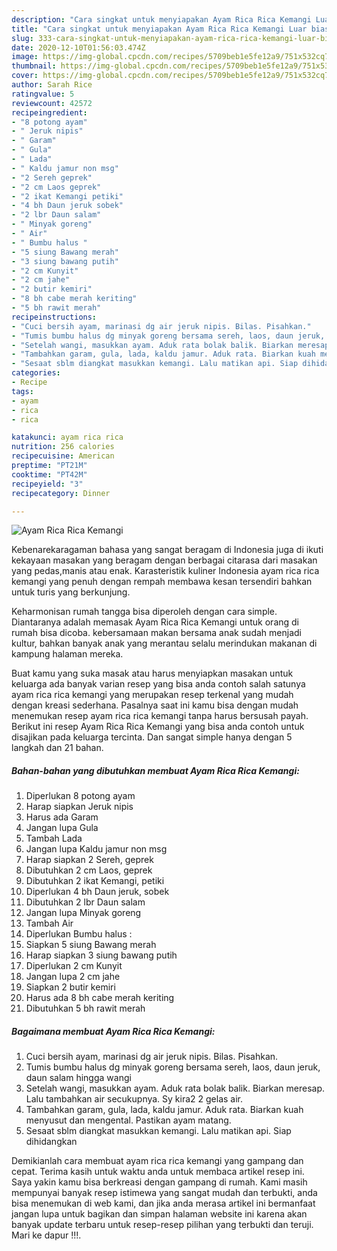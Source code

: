 ```yaml
---
description: "Cara singkat untuk menyiapakan Ayam Rica Rica Kemangi Luar biasa"
title: "Cara singkat untuk menyiapakan Ayam Rica Rica Kemangi Luar biasa"
slug: 333-cara-singkat-untuk-menyiapakan-ayam-rica-rica-kemangi-luar-biasa
date: 2020-12-10T01:56:03.474Z
image: https://img-global.cpcdn.com/recipes/5709beb1e5fe12a9/751x532cq70/ayam-rica-rica-kemangi-foto-resep-utama.jpg
thumbnail: https://img-global.cpcdn.com/recipes/5709beb1e5fe12a9/751x532cq70/ayam-rica-rica-kemangi-foto-resep-utama.jpg
cover: https://img-global.cpcdn.com/recipes/5709beb1e5fe12a9/751x532cq70/ayam-rica-rica-kemangi-foto-resep-utama.jpg
author: Sarah Rice
ratingvalue: 5
reviewcount: 42572
recipeingredient:
- "8 potong ayam"
- " Jeruk nipis"
- " Garam"
- " Gula"
- " Lada"
- " Kaldu jamur non msg"
- "2 Sereh geprek"
- "2 cm Laos geprek"
- "2 ikat Kemangi petiki"
- "4 bh Daun jeruk sobek"
- "2 lbr Daun salam"
- " Minyak goreng"
- " Air"
- " Bumbu halus "
- "5 siung Bawang merah"
- "3 siung bawang putih"
- "2 cm Kunyit"
- "2 cm jahe"
- "2 butir kemiri"
- "8 bh cabe merah keriting"
- "5 bh rawit merah"
recipeinstructions:
- "Cuci bersih ayam, marinasi dg air jeruk nipis. Bilas. Pisahkan."
- "Tumis bumbu halus dg minyak goreng bersama sereh, laos, daun jeruk, daun salam hingga wangi"
- "Setelah wangi, masukkan ayam. Aduk rata bolak balik. Biarkan meresap. Lalu tambahkan air secukupnya. Sy kira2 2 gelas air."
- "Tambahkan garam, gula, lada, kaldu jamur. Aduk rata. Biarkan kuah menyusut dan mengental. Pastikan ayam matang."
- "Sesaat sblm diangkat masukkan kemangi. Lalu matikan api. Siap dihidangkan"
categories:
- Recipe
tags:
- ayam
- rica
- rica

katakunci: ayam rica rica 
nutrition: 256 calories
recipecuisine: American
preptime: "PT21M"
cooktime: "PT42M"
recipeyield: "3"
recipecategory: Dinner

---
```



![Ayam Rica Rica Kemangi](https://img-global.cpcdn.com/recipes/5709beb1e5fe12a9/751x532cq70/ayam-rica-rica-kemangi-foto-resep-utama.jpg)

Kebenarekaragaman bahasa yang sangat beragam di Indonesia juga di ikuti kekayaan masakan yang beragam dengan berbagai citarasa dari masakan yang pedas,manis atau enak. Karasteristik kuliner Indonesia ayam rica rica kemangi yang penuh dengan rempah membawa kesan tersendiri bahkan untuk turis yang berkunjung.


Keharmonisan rumah tangga bisa diperoleh dengan cara simple. Diantaranya adalah memasak Ayam Rica Rica Kemangi untuk orang di rumah bisa dicoba. kebersamaan makan bersama anak sudah menjadi kultur, bahkan banyak anak yang merantau selalu merindukan makanan di kampung halaman mereka.



Buat kamu yang suka masak atau harus menyiapkan masakan untuk keluarga ada banyak varian resep yang bisa anda contoh salah satunya ayam rica rica kemangi yang merupakan resep terkenal yang mudah dengan kreasi sederhana. Pasalnya saat ini kamu bisa dengan mudah menemukan resep ayam rica rica kemangi tanpa harus bersusah payah.
Berikut ini resep Ayam Rica Rica Kemangi yang bisa anda contoh untuk disajikan pada keluarga tercinta. Dan sangat simple hanya dengan 5 langkah dan 21 bahan.


<!--inarticleads1-->

##### Bahan-bahan yang dibutuhkan membuat Ayam Rica Rica Kemangi:

1. Diperlukan 8 potong ayam
1. Harap siapkan  Jeruk nipis
1. Harus ada  Garam
1. Jangan lupa  Gula
1. Tambah  Lada
1. Jangan lupa  Kaldu jamur non msg
1. Harap siapkan 2 Sereh, geprek
1. Dibutuhkan 2 cm Laos, geprek
1. Dibutuhkan 2 ikat Kemangi, petiki
1. Diperlukan 4 bh Daun jeruk, sobek
1. Dibutuhkan 2 lbr Daun salam
1. Jangan lupa  Minyak goreng
1. Tambah  Air
1. Diperlukan  Bumbu halus :
1. Siapkan 5 siung Bawang merah
1. Harap siapkan 3 siung bawang putih
1. Diperlukan 2 cm Kunyit
1. Jangan lupa 2 cm jahe
1. Siapkan 2 butir kemiri
1. Harus ada 8 bh cabe merah keriting
1. Dibutuhkan 5 bh rawit merah




<!--inarticleads2-->

##### Bagaimana membuat  Ayam Rica Rica Kemangi:

1. Cuci bersih ayam, marinasi dg air jeruk nipis. Bilas. Pisahkan.
1. Tumis bumbu halus dg minyak goreng bersama sereh, laos, daun jeruk, daun salam hingga wangi
1. Setelah wangi, masukkan ayam. Aduk rata bolak balik. Biarkan meresap. Lalu tambahkan air secukupnya. Sy kira2 2 gelas air.
1. Tambahkan garam, gula, lada, kaldu jamur. Aduk rata. Biarkan kuah menyusut dan mengental. Pastikan ayam matang.
1. Sesaat sblm diangkat masukkan kemangi. Lalu matikan api. Siap dihidangkan




Demikianlah cara membuat ayam rica rica kemangi yang gampang dan cepat. Terima kasih untuk waktu anda untuk membaca artikel resep ini. Saya yakin kamu bisa berkreasi dengan gampang di rumah. Kami masih mempunyai banyak resep istimewa yang sangat mudah dan terbukti, anda bisa menemukan di web kami, dan jika anda merasa artikel ini bermanfaat jangan lupa untuk bagikan dan simpan halaman website ini karena akan banyak update terbaru untuk resep-resep pilihan yang terbukti dan teruji. Mari ke dapur !!!. 

